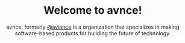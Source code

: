 <div align="center">
  <h1> Welcome to avnce!</h1>
  <p> avnce, formerly <a href='https://github.com/avianceapp'>@aviance</a> is a organization that specializes in making software-based products for building the future of technology.</p>
</div>
